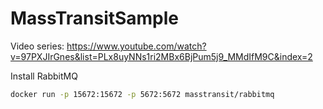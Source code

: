 # MassTransitSample

Video series: https://www.youtube.com/watch?v=97PXJIrGnes&list=PLx8uyNNs1ri2MBx6BjPum5j9_MMdIfM9C&index=2

Install RabbitMQ

```bash
docker run -p 15672:15672 -p 5672:5672 masstransit/rabbitmq
```